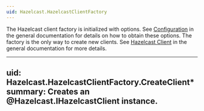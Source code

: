 ```yaml
---
uid: Hazelcast.HazelcastClientFactory
---
```


The Hazelcast client factory is initialized with options. See [Configuration](../doc/configuration.md)
in the general documentation for details on how to obtain these options. The factory is the only way to
create new clients. See [Hazelcast Client](../doc/hazelcastClient.md) in the general documentation for 
more details.

---
uid: Hazelcast.HazelcastClientFactory.CreateClient*
summary: Creates an @Hazelcast.IHazelcastClient instance.
---
